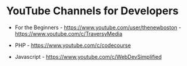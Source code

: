 # YouTube Channels for Developers

- For the Beginners - https://www.youtube.com/user/thenewboston
					- https://www.youtube.com/c/TraversyMedia

- PHP - https://www.youtube.com/c/codecourse
- Javascript - https://www.youtube.com/c/WebDevSimplified

